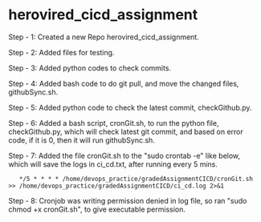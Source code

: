 # herovired_cicd_assignment

Step - 1: Created a new Repo herovired_cicd_assignment.

Step - 2: Added files for testing.

Step - 3: Added python codes to check commits.

Step - 4: Added bash code to do git pull, and move the changed files, githubSync.sh.

Step - 5: Added python code to check the latest commit, checkGithub.py.

Step - 6: Added a bash script, cronGit.sh, to run the python file, checkGithub.py, which will check latest git commit, and based on error code, if it is 0, then it will run githubSync.sh.

Step - 7: Added the file cronGit.sh to the "sudo crontab -e" like below, which will save the logs in ci_cd.txt, after running every 5 mins.

       */5 * * * * /home/devops_practice/gradedAssignmentCICD/cronGit.sh >> /home/devops_practice/gradedAssignmentCICD/ci_cd.log 2>&1

Step - 8: Cronjob was writing permission denied in log file, so ran "sudo chmod +x cronGit.sh", to give executable permission.
